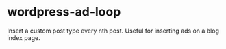 # wordpress-ad-loop
Insert a custom post type every nth post. Useful for inserting ads on a blog index page.
